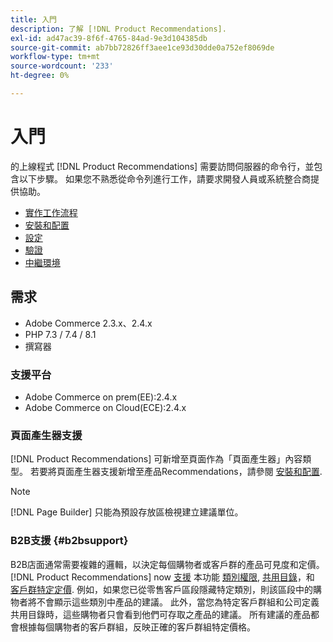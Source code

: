 ```yaml
---
title: 入門
description: 了解 [!DNL Product Recommendations].
exl-id: ad47ac39-8f6f-4765-84ad-9e3d104385db
source-git-commit: ab7bb72826ff3aee1ce93d30dde0a752ef8069de
workflow-type: tm+mt
source-wordcount: '233'
ht-degree: 0%

---
```


# 入門

的上線程式 [!DNL Product Recommendations] 需要訪問伺服器的命令行，並包含以下步驟。 如果您不熟悉從命令列進行工作，請要求開發人員或系統整合商提供協助。

- [實作工作流程](implementation-workflow.md)
- [安裝和配置](install-configure.md)
- [設定](settings.md)
- [驗證](verify.md)
- [中繼環境](staging-environment.md)

## 需求

- Adobe Commerce 2.3.x、2.4.x
- PHP 7.3 / 7.4 / 8.1
- 撰寫器

### 支援平台

- Adobe Commerce on prem(EE):2.4.x
- Adobe Commerce on Cloud(ECE):2.4.x

### 頁面產生器支援

[!DNL Product Recommendations] 可新增至頁面作為「頁面產生器」內容類型。 若要將頁面產生器支援新增至產品Recommendations，請參閱 [安裝和配置](install-configure.md).

>[!NOTE]
>
>[!DNL Page Builder] 只能為預設存放區檢視建立建議單位。

### B2B支援 {#b2bsupport}

B2B店面通常需要複雜的邏輯，以決定每個購物者或客戶群的產品可見度和定價。 [!DNL Product Recommendations] now [支援](release-notes.md) 本功能 [類別權限](https://docs.magento.com/user-guide/catalog/category-permissions.html), [共用目錄](https://docs.magento.com/user-guide/catalog/catalog-shared.html)，和 [客戶群特定定價](https://docs.magento.com/user-guide/catalog/pricing-advanced.html). 例如，如果您已從零售客戶區段隱藏特定類別，則該區段中的購物者將不會顯示這些類別中產品的建議。 此外，當您為特定客戶群組和公司定義共用目錄時，這些購物者只會看到他們可存取之產品的建議。 所有建議的產品都會根據每個購物者的客戶群組，反映正確的客戶群組特定價格。
